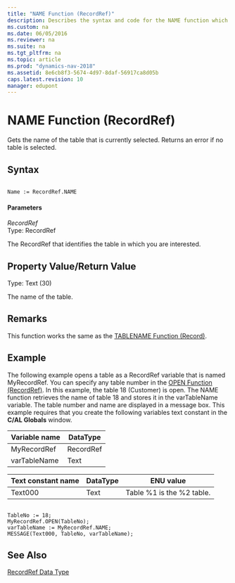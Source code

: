```yaml
---
title: "NAME Function (RecordRef)"
description: Describes the syntax and code for the NAME function which provides the name of the table that is currently selected.
ms.custom: na
ms.date: 06/05/2016
ms.reviewer: na
ms.suite: na
ms.tgt_pltfrm: na
ms.topic: article
ms.prod: "dynamics-nav-2018"
ms.assetid: 8e6cb8f3-5674-4d97-8daf-56917ca8d05b
caps.latest.revision: 10
manager: edupont
---
```

# NAME Function (RecordRef)
Gets the name of the table that is currently selected. Returns an error if no table is selected.  
  
## Syntax  
  
```  
  
Name := RecordRef.NAME  
```  
  
#### Parameters  
 *RecordRef*  
 Type: RecordRef  
  
 The RecordRef that identifies the table in which you are interested.  
  
## Property Value/Return Value  
 Type: Text \(30\)  
  
 The name of the table.  
  
## Remarks  
 This function works the same as the [TABLENAME Function \(Record\)](TABLENAME-Function--Record-.md).  
  
## Example  
 The following example opens a table as a RecordRef variable that is named MyRecordRef. You can specify any table number in the [OPEN Function \(RecordRef\)](OPEN-Function--RecordRef-.md). In this example, the table 18 \(Customer\) is open. The NAME function retrieves the name of table 18 and stores it in the varTableName variable. The table number and name are displayed in a message box. This example requires that you create the following variables text constant in the **C/AL Globals** window.  
  
|Variable name|DataType|  
|-------------------|--------------|  
|MyRecordRef|RecordRef|  
|varTableName|Text|  
  
|Text constant name|DataType|ENU value|  
|------------------------|--------------|---------------|  
|Text000|Text|Table %1 is the %2 table.|  
  
```  
  
TableNo := 18;  
MyRecordRef.OPEN(TableNo);  
varTableName := MyRecordRef.NAME;  
MESSAGE(Text000, TableNo, varTableName);  
```  
  
## See Also  
 [RecordRef Data Type](RecordRef-Data-Type.md)